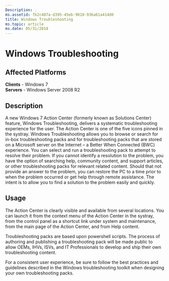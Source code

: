 ```yaml
---
Description: .
ms.assetid: fb2c487a-d395-45eb-9010-936a61a414d0
title: Windows Troubleshooting
ms.topic: article
ms.date: 05/31/2018
---
```


# Windows Troubleshooting

## Affected Platforms

**Clients** - Windows 7  
**Servers** - Windows Server 2008 R2  









## Description

A new Windows 7 Action Center (formerly known as Solutions Center) feature, Windows Troubleshooting, delivers a systematic troubleshooting experience for the user. The Action Center is one of the five icons pinned in the systray. Windows Troubleshooting allows you to browse or search for in-box troubleshooting packs and for troubleshooting packs that are stored on a Microsoft server on the Internet – a Better When Connected (BWC) experience. You can select and run a troubleshooting pack to attempt to resolve their problem. If you cannot identify a resolution to the problem, you have the option of searching help, community content, and support articles, or other troubleshooting packs for relevant related content. Should that not provide an answer to the problem, you can restore the PC to a time prior to when the problem occurred or get help through remote assistance. The intent is to allow you to find a solution to the problem easily and quickly.

## Usage

The Action Center is clearly visible and available from several locations. You can launch it from the context menu of the Action Center in the systray, from the control panel as a shortcut link under system and maintenance, from the main page of the Action Center, and from Help content.

Troubleshooting packs are based upon powershell scripts. The process of authoring and publishing a troubleshooting pack will be made public to allow OEMs, IHVs, ISVs, and IT Professionals to develop and ship their own troubleshooting content.

For a consistent user experience, be sure to follow the best practices and guidelines described in the Windows troubleshooting toolkit when designing your own troubleshooting packs.

 

 



